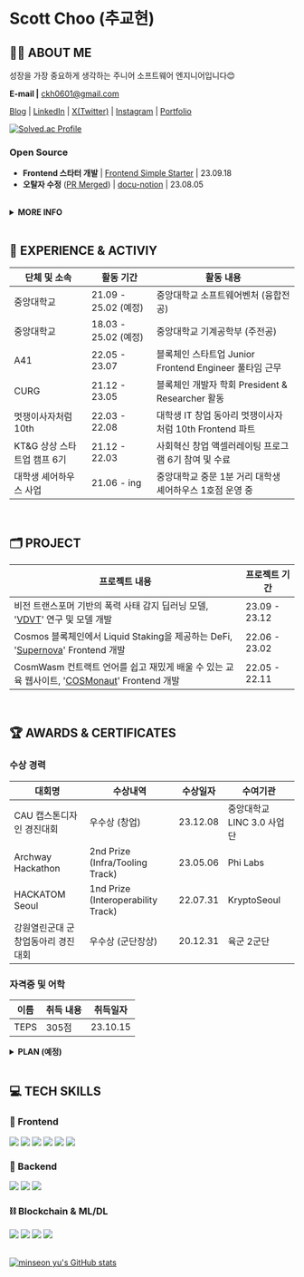 # Scott Choo (추교현)

## 👋🏼 ABOUT ME

성장을 가장 중요하게 생각하는 주니어 소프트웨어 엔지니어입니다😊

**E-mail |** ckh0601@gmail.com

[Blog](https://scottxchoo.xyz/) | [LinkedIn](https://www.linkedin.com/in/%EA%B5%90%ED%98%84-%EC%B6%94-a61aa5155/) | [X(Twitter)](https://twitter.com/scottXchoo) | [Instagram](https://www.instagram.com/dev.chooble/) | [Portfolio](https://www.chooblog.xyz/)

[![Solved.ac Profile](http://mazassumnida.wtf/api/v2/generate_badge?boj=ckh0601)](https://solved.ac/ckh0601/)

### Open Source
- **Frontend 스타터 개발** | [Frontend Simple Starter](https://github.com/scottXchoo/Frontend-Simple-Starter) | 23.09.18
- **오탈자 수정** ([PR Merged](https://github.com/sillsdev/docu-notion/pull/62)) | [docu-notion](https://github.com/sillsdev/docu-notion) | 23.08.05

<br/>

<details>
  <summary>
    <b>MORE INFO</b>
  </summary>
  <div markdown="1">
    <br/>

🚀 **중앙대학교 기계공학부 & SW벤처융합전공** (25년 2월 졸업 예정)
    
- 손가락 몇 번 움직이는 것으로 **무한대에 가까운 영향력을 행사**할 수 있는 소프트웨어 개발에 매력을 느껴 기계공학도에서 소프트웨어 엔지니어가 되었습니다.
- 개발자 생태계 활성화에 기여하는 **오픈소스 프로젝트들**과 단기간 압축 성장할 수 있는 **해커톤 참가**를 좋아합니다.
<br/>

🔥 **약 1년 3개월 동안** Seed 150억 투자받은 [스타트업](https://www.a41.io/)에서 **프론트엔드 엔지니어**로 근무한 경험

- **주어진 일을 어떻게든 수행**하기 위해서 며칠씩 야근하며 밤을 새울 수 있는 **끈기와 열정**을 갖고 있습니다.
- 팀원들과 원활하게 협업하는데 필요한 **의사소통 능력**을 갖고 있어서 회사 동료분들과 트러블 없이 **즐겁게 회사 생활**을 했습니다.
<br/>

🎯 **프론트엔드 개발을 중심**으로 백엔드, 블록체인, ML/DL 등 여러 기술을 적절히 잘 사용하는 풀스택 소프트웨어 엔지니어가 장기적인 목표

- [**컴퓨터 비전 관련 딥러닝 프로젝트**](https://scottxchoo.xyz/pr-vdvt/)를 통해 **AI 도메인 지식**을 쌓았습니다.
- 블록체인 개발자 학회인 [**CURG**](http://www.curg.tech)를 **학회장으로서 약 1년간 운영**했고 [**블록체인 관련 리서치**](https://medium.com/curg/gasper-casper-ghost-5aa9c226265c)를 통해 **블록체인에 대한 지식**을 쌓았습니다.
  </div>
</details>
  
<br/>

## 🏢 EXPERIENCE & ACTIVIY
|**단체 및 소속**|**활동 기간**|**활동 내용**|
|------|---|---|
|중앙대학교|21.09 - 25.02 (예정)|중앙대학교 소프트웨어벤처 (융합전공)|
|중앙대학교|18.03 - 25.02 (예정)|중앙대학교 기계공학부 (주전공)|
|A41|22.05 - 23.07|블록체인 스타트업 Junior Frontend Engineer 풀타임 근무|
|CURG|21.12 - 23.05|블록체인 개발자 학회 President & Researcher 활동|
|멋쟁이사자처럼 10th|22.03 - 22.08|대학생 IT 창업 동아리 멋쟁이사자처럼 10th Frontend 파트|
|KT&G 상상 스타트업 캠프 6기|21.12 - 22.03|사회혁신 창업 액셀러레이팅 프로그램 6기 참여 및 수료|
|대학생 셰어하우스 사업|21.06 - ing|중앙대학교 중문 1분 거리 대학생 셰어하우스 1호점 운영 중|

<br/>

## 🗂️ PROJECT
|**프로젝트 내용**|**프로젝트 기간**|
|------|---|
|비전 트랜스포머 기반의 폭력 사태 감지 딥러닝 모델, '[VDVT](https://scottxchoo.xyz/pr-vdvt/)' 연구 및 모델 개발|23.09 - 23.12|
|Cosmos 블록체인에서 Liquid Staking을 제공하는 DeFi, '[Supernova](https://github.com/scottXchoo/Supernova-Frontend)' Frontend 개발|22.06 - 23.02|
|CosmWasm 컨트랙트 언어를 쉽고 재밌게 배울 수 있는 교육 웹사이트, '[COSMonaut](https://cosmonaut.cosmwasm.com/)' Frontend 개발|22.05 - 22.11|

<br/>

## 🏆 AWARDS & CERTIFICATES
### 수상 경력
|**대회명**|**수상내역**|**수상일자**|**수여기관**|
|------|---|---|------|
|CAU 캡스톤디자인 경진대회|우수상 (창업)|23.12.08|중앙대학교 LINC 3.0 사업단|
|Archway Hackathon|2nd Prize (Infra/Tooling Track)|23.05.06|Phi Labs|
|HACKATOM Seoul|1nd Prize (Interoperability Track)|22.07.31|KryptoSeoul|
|강원열린군대 군 창업동아리 경진대회|우수상 (군단장상)|20.12.31|육군 2군단|

### 자격증 및 어학

|**이름**|**취득 내용**|**취득일자**|
|---|---|---|
|TEPS|305점|23.10.15|

<details>
  <summary>
    <b>PLAN (예정)</b>
  </summary>
  <div markdown="1">
<br>
    
|**이름**|**취득 내용**|**취득일자**|
|---|---|---|
|SQLD|자격증|24.07.01|
|PCCP|Lv.4|24.06.01|
|PCSQL|Lv.4|24.06.01|
|정보처리기사|쟈격증|24.08.01|
|TOPCIT|400점|24.11.01|
|OPIc|IH|24.02.23|

  </div>
</details>

<br/>

## 💻 TECH SKILLS
### 📱 Frontend
<div>
  <img src="https://img.shields.io/badge/React-61DAFB?style=for-the-badge&logo=React&logoColor=black">
  <img src="https://img.shields.io/badge/Next.js-000000?style=for-the-badge&logo=Next.js&logoColor=white">
  <img src="https://img.shields.io/badge/Recoil-764ABC?style=for-the-badge&logo=Recoil&logoColor=white">
  <img src="https://img.shields.io/badge/React Query-FF4154?style=for-the-badge&logo=ReactQuery&logoColor=white">
  <img src="https://img.shields.io/badge/TypeScript-3178C6?style=for-the-badge&logo=TypeScript&logoColor=white">
  <img src="https://img.shields.io/badge/TailwindCSS-06B6D4?style=for-the-badge&logo=TailwindCSS&logoColor=white">
</div>

### 💽 Backend
<div>
  <img src="https://img.shields.io/badge/Java-004027?style=for-the-badge&logo=Jameson&logoColor=white">
  <img src="https://img.shields.io/badge/mysql-4479A1?style=for-the-badge&logo=mysql&logoColor=white">
  <img src="https://img.shields.io/badge/firebase-FFCA28?style=for-the-badge&logo=firebase&logoColor=white">
</div>

### ⛓️ Blockchain & ML/DL
<div>
  <img src="https://img.shields.io/badge/Solidity-363636?style=for-the-badge&logo=Solidity&logoColor=white">
  <img src="https://img.shields.io/badge/Python-3776AB?style=for-the-badge&logo=Python&logoColor=white">
  <img src="https://img.shields.io/badge/Keras-D00000?style=for-the-badge&logo=Keras&logoColor=white">
  <img src="https://img.shields.io/badge/Tensorflow-FF6F00?style=for-the-badge&logo=TensorFlow&logoColor=white">
</div>

<br/>

[![minseon yu's GitHub stats](https://github-readme-stats.vercel.app/api?username=scottXchoo&show_icons=true)](https://github.com/scottXchoo/github-readme-stats)
